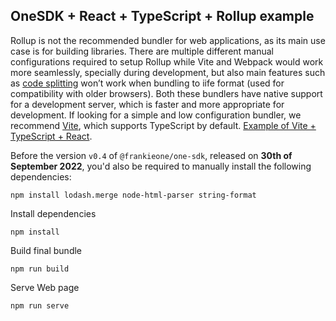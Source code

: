 ## OneSDK + React + TypeScript + Rollup example
Rollup is not the recommended bundler for web applications, as its main use case is for building libraries. There are multiple different manual configurations required to setup Rollup while Vite and Webpack would work more seamlessly, specially during development, but also main features such as [code splitting](https://rollupjs.org/guide/en/#code-splitting) won’t work when bundling to iife format (used for compatibility with older browsers). Both these bundlers have native support for a development server, which is faster and more appropriate for development. If looking for a simple and low configuration bundler, we recommend [Vite](https://vitejs.dev/guide/), which supports TypeScript by default. [Example of Vite + TypeScript + React](https://stackblitz.com/edit/vitejs-vite-vppu5t?file=vite.config.ts&terminal=dev).

Before the version `v0.4` of `@frankieone/one-sdk`, released on **30th of September 2022**, you'd also be required to manually install the following dependencies:

```
npm install lodash.merge node-html-parser string-format
```

Install dependencies

```
npm install
```

Build final bundle

```
npm run build
```

Serve Web page

```
npm run serve
```
